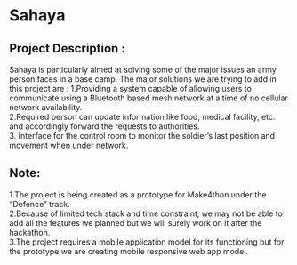 # Sahaya

## Project  Description :
<p> Sahaya is particularly aimed at solving some of the major issues an army person faces in a base camp. The major solutions we are trying to add in this project are :
1.Providing a system capable of allowing users to communicate using a Bluetooth based mesh network at a time of no cellular network availability. <br>
2.Required person can update information like food, medical facility, etc. and accordingly forward the requests to authorities. <br>
3. Interface for the control room to monitor the soldier’s last position and movement when under network. <p\> <br>
  
## Note:
<p> 1.The project is being created as a prototype for Make4thon under the “Defence” track. <br>
2.Because of limited tech stack and time constraint, we may not be able to add all the features we planned but we will surely work on it after the hackathon. <br>
3.The project requires a mobile application model for its functioning but for the prototype we are creating mobile responsive web app model. <p/> <br>

